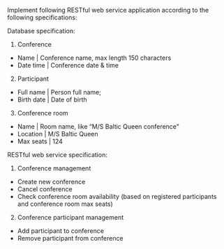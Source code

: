 Implement following RESTful web service application according to the following specifications:

Database specification:
1. Conference
- Name        | Conference name, max length 150 characters
- Date time   | Conference date & time
2. Participant 
- Full name   | Person full name;
- Birth date  | Date of birth
3. Conference room
- Name        | Room name, like “M/S Baltic Queen conference”
- Location    | M/S Baltic Queen
- Max seats   | 124
    
RESTful web service specification:
1. Conference management
 - Create new conference
 - Cancel conference
 - Check conference room availability (based on registered participants and conference room max seats)
2. Conference participant management
 - Add participant to conference
 - Remove participant from conference
